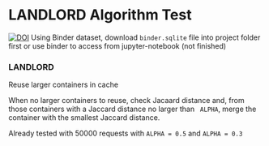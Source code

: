 # LANDLORD Algorithm Test

[![DOI](https://zenodo.org/badge/DOI/10.5281/zenodo.4915858.svg)](https://doi.org/10.5281/zenodo.4915858) Using Binder dataset, download `binder.sqlite` file into project folder first or use binder to access from jupyter-notebook (not finished)



### LANDLORD

Reuse larger containers in cache

When no larger containers to reuse, check Jacaard distance and, from those containers with a Jaccard distance no larger than ` ALPHA`, merge the container with the smallest Jaccard distance.

Already tested with 50000 requests with `ALPHA = 0.5` and `ALPHA = 0.3`

